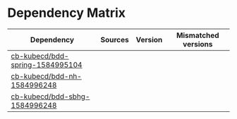 # Dependency Matrix

Dependency | Sources | Version | Mismatched versions
---------- | ------- | ------- | -------------------
[cb-kubecd/bdd-spring-1584995104](https://github.com/cb-kubecd/bdd-spring-1584995104.git) |  | []() | 
[cb-kubecd/bdd-nh-1584996248](https://github.com/cb-kubecd/bdd-nh-1584996248.git) |  | []() | 
[cb-kubecd/bdd-sbhg-1584996248](https://github.com/cb-kubecd/bdd-sbhg-1584996248.git) |  | []() | 
